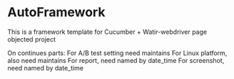 # AutoFramework
This is a framework template for Cucumber + Watir-webdriver page objected project

On continues parts:
For A/B test setting need maintains
For Linux platform, also need maintains
For report, need named by date_time
For screenshot, need named by date_time

